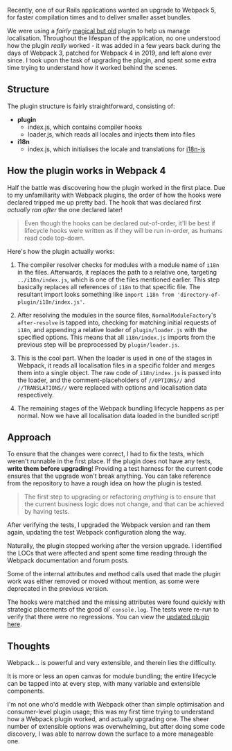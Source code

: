 Recently, one of our Rails applications wanted an upgrade to Webpack 5, for faster compilation times and to deliver smaller asset bundles.

We were using a *fairly* [magical but old](https://github.com/chrome/Webpack-rails-i18n-js-plugin) plugin to help us manage localisation. Throughout the lifespan of the application, no one understood how the plugin *really* worked - it was added in a few years back during the days of Webpack 3, patched for Webpack 4 in 2019, and left alone ever since. I took upon the task of upgrading the plugin, and spent some extra time trying to understand how it worked behind the scenes.

## Structure

The plugin structure is fairly straightforward, consisting of:

- **plugin**
  - index.js, which contains compiler hooks
  - loader.js, which reads all locales and injects them into files
- **i18n**
  - index.js, which initialises the locale and translations for [i18n-js](https://github.com/fnando/i18n-js)

## How the plugin works in Webpack 4

Half the battle was discovering how the plugin worked in the first place. Due to my unfamiliarity with Webpack plugins, the order of how the hooks were declared tripped me up pretty bad. The hook that was declared first *actually ran after* the one declared later!

> Even though the hooks can be declared out-of-order, it'll be best if lifecycle hooks were written as if they will be run in-order, as humans read code top-down.

Here's how the plugin actually works:

1. The compiler resolver checks for modules with a module name of `i18n` in the files. Afterwards, it replaces the path to a relative one, targeting `../i18n/index.js`, which is one of the files mentioned earlier. This step basically replaces all references of `i18n` to that specific file. The resultant import looks something like `import i18n from 'directory-of-plugin/i18n/index.js'`.

2. After resolving the modules in the source files, `NormalModuleFactory`'s `after-resolve` is tapped into, checking for matching initial requests of `i18n`, and appending a relative loader of `plugin/loader.js` with the specified options. This means that all `i18n/index.js` imports from the previous step will be preprocessed by `plugin/loader.js`.

3. This is the cool part. When the loader is used in one of the stages in Webpack, it reads all localisation files in a specific folder and merges them into a single object. The raw code of `i18n/index.js` is passed into the loader, and the comment-placeholders of `//OPTIONS//` and `//TRANSLATIONS//` were replaced with options and localisation data respectively.

4. The remaining stages of the Webpack bundling lifecycle happens as per normal. Now we have all localisation data loaded in the bundled script!

## Approach

To ensure that the changes were correct, I had to fix the tests, which weren't runnable in the first place. If the plugin does not have any tests, **write them before upgrading**! Providing a test harness for the current code ensures that the upgrade won't break anything. You can take reference from the repository to have a rough idea on how the plugin is tested.

> The first step to upgrading or refactoring *anything* is to ensure that the current business logic does not change, and that can be achieved by having tests.

After verifying the tests, I upgraded the Webpack version and ran them again, updating the test Webpack configuration along the way.

Naturally, the plugin stopped working after the version upgrade. I identified the LOCs that were affected and spent some time reading through the Webpack documentation and forum posts.

Some of the internal attributes and method calls used that made the plugin work was either removed or moved without mention, as some were deprecated in the previous version.

The hooks were matched and the missing attributes were found quickly with strategic placements of the good ol' `console.log`. The tests were re-run to verify that there were no regressions. You can view the [updated plugin here](https://github.com/causztic/Webpack-rails-i18n-js-plugin).

## Thoughts

Webpack... is powerful and very extensible, and therein lies the difficulty.

It is more or less an open canvas for module bundling; the entire lifecycle can be tapped into at every step, with many variable and extensible components.

I'm not one who'd meddle with Webpack other than simple optimisation and consumer-level plugin usage; this was my first time trying to understand how a Webpack plugin worked, and actually upgrading one. The sheer number of extensible options was overwhelming, but after doing some code discovery, I was able to narrow down the surface to a more manageable one.
